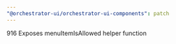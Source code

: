 ```yaml
---
"@orchestrator-ui/orchestrator-ui-components": patch
---
```


916 Exposes menuItemIsAllowed helper function

